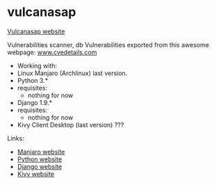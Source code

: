 # vulcanasap
[Vulcanasap website](http://limbail.github.io/vulcanasap/)

Vulnerabilities scanner, db Vulnerabilities exported from this awesome webpage: www.cvedetails.com

* Working with:
* Linux Manjaro (Archlinux) last version. 
* Python 3.* 
 * requisites:
   * nothing for now
* Django 1.9.* 
 * requisites:
   * nothing for now
* Kivy Client Desktop (last version) ??? 


Links:
* [Manjaro website](https://manjaro.github.io/)
* [Python website](https://www.python.org/)
* [Django website](https://www.djangoproject.com/)
* [Kivy website](https://kivy.org/)
